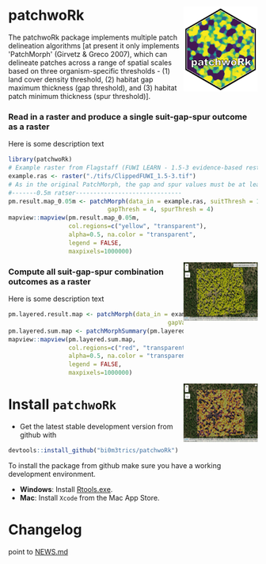 
patchwoRk <img src="hexsticker/patchwork.png" align="right" width="150"/>
======================================================================================================
The patchwoRk package implements multiple patch delineation algorithms [at present it only implements 'PatchMorph' (Girvetz & Greco 2007), which can delineate patches across a range of spatial scales based on three organism-specific thresholds - (1) land cover density threshold, (2) habitat gap maximum thickness (gap threshold), and (3) habitat patch minimum thickness (spur threshold)].

### Read in a raster and produce a single suit-gap-spur outcome as a raster
Here is some description text
```r
library(patchwoRk)
# Example raster from Flagstaff (FUWI LEARN - 1.5-3 evidence-based restoration)
example.ras <- raster("./tifs/ClippedFUWI_1.5-3.tif")
# As in the original PatchMorph, the gap and spur values must be at least twice the cellsize
#-------0.5m ratser------------------------------
pm.result.map_0.05m <- patchMorph(data_in = example.ras, suitThresh = 1,
                            gapThresh = 4, spurThresh = 4)
mapview::mapview(pm.result.map_0.05m, 
                 col.regions=c("yellow", "transparent"), 
                 alpha=0.5, na.color = "transparent", 
                 legend = FALSE, 
                 maxpixels=1000000)
```
<img src="images/single.png" align="right" width="150"/>

### Compute all suit-gap-spur combination outcomes as a raster
Here is some description text
```r
pm.layered.result.map <- patchMorph(data_in = example.ras, suitVals = c(0, 1, 2),
                                             gapVals = c(4, 20, 9), spurVals = c(4, 20, 9))
pm.layered.sum.map <- patchMorphSummary(pm.layered.result.map)
mapview::mapview(pm.layered.sum.map, 
                 col.regions=c("red", "transparent"), 
                 alpha=0.5, na.color = "transparent", 
                 legend = FALSE, 
                 maxpixels=1000000)
```
<img src="images/multi.png" align="right" width="150"/>

# Install `patchwoRk`
* Get the latest stable development version from github with
```r
devtools::install_github("bi0m3trics/patchwoRk")
```
To install the package from github make sure you have a working development environment.
* **Windows**: Install [Rtools.exe](https://cran.r-project.org/bin/windows/Rtools/).  
* **Mac**: Install `Xcode` from the Mac App Store.

# Changelog
point to <a href="https://github.com/bi0m3trics/patchwoRk/blob/master/NEWS.md">NEWS.md</a>
